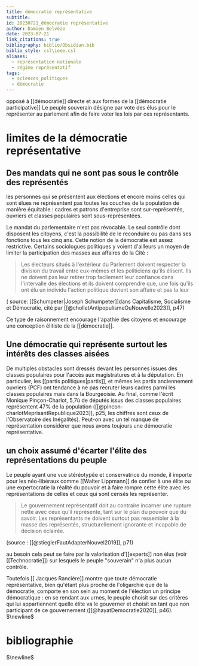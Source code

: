 ```yaml
---
title: démocratie représentative
subtitle: 
id: 20230721_démocratie représentative
author: Damien Belvèze
date: 2023-07-21
link_citations: true
bibliography: biblio/Obsidian.bib
biblio_style: csl\ieee.csl
aliases:
  - représentation nationale
  - régime représentatif
tags:
  - sciences_politiques
  - démocratie
---
```


opposé à [[démocratie]] directe et aux formes de la [[démocratie participative]]
Le peuple souverain désigne par vote des élus pour le représenter au parlement afin de faire voter les lois par ces représentants. 

# limites de la démocratie représentative

## Des mandats qui ne sont pas sous le contrôle des représentés

les personnes qui se présentent aux élections et encore moins celles qui sont élues ne représentent pas toutes les couches de la population de manière équitable : cadres et patrons d'entreprise sont sur-représentés, ouvriers et classes populaires sont sous-représentées. 

Le mandat du parlementaire n'est pas révocable. Le seul contrôle dont disposent les citoyens, c'est la possibilité de le reconduire ou pas dans ses fonctions tous les cinq ans. 
Cette notion de la démocratie est assez restrictive. Certains sociologues politiques y voient d'ailleurs un moyen de limiter la participation des masses aux affaires de la Cité : 

> Les électeurs situés à l'extérieur du Parlement doivent respecter la division du travail entre eux-mêmes et les politiciens qu'ils élisent. Ils ne doivent pas leur retirer trop facilement leur confiance dans l'intervalle des élections et ils doivent comprendre que, une fois qu'ils ont élu un individu l'action politique devient son affaire et pas la leur

( source: [[Schumpeter|Joseph Schumpeter]]dans Capitalisme, Socialisme et Démocratie, cité par [[@cholletAntipopulismeOuNouvelle2023]], p47)

Ce type de raisonnement encourage l'apathie des citoyens et encourage une conception élitiste de la [[démocratie]]. 

## Une démocratie qui représente surtout les intérêts des classes aisées

De multiples obstacles sont dressés devant les personnes issues des classes populaires pour l'accès aux magistratures et à la députation. En particulier, les [[partis politiques|partis]], et mêmes les partis anciennement ouvriers (PCF) ont tendance à ne pas recruter leurs cadres parmi les classes populaires mais dans la Bourgeoisie. Au final, comme l'écrit Monique Pinçon-Charlot, 5,7ù de députés issus des classes populaires représentent 47% de la population ([[@pincon-charlotMeprisantRepublique2023]], p25, les chiffres sont ceux de l'Observatoire des Inégalités). 
Peut-on avec un tel manque de représentation considérer que nous avons toujours une démocratie représentative. 

## un choix assumé d'écarter l'élite des représentations du peuple

Le peuple ayant une vue stéréotypée et conservatrice du monde, il importe pour les néo-libéraux comme [[Walter Lippmann]] de confier à une élite ou une expertocratie la réalité du pouvoir et à faire rompre cette élite avec les représentations de celles et ceux qui sont censés les représenter. 

> Le gouvernement représentatif doit au contraire incarner une rupture nette avec ceux qu'il représente, tant sur le plan du pouvoir que du savoir. Les représentants ne doivent surtout pas ressembler à la masse des représentés, structurellement ignorante et incapable de décision éclairée. 

(source : [[@stieglerFautAdapterNouvel2019]], p71)

au besoin cela peut se faire par la valorisation d'[[experts]] non élus (voir [[Technocratie]]) sur lesquels le peuple "souverain" n'a plus aucun contrôle.

Toutefois [[ Jacques Rancière]] montre que toute démocratie représentative, bien qu'étant plus proche de l'oligarchie que de la démocratie, comporte en son sein au moment de l'élection un principe démocratique : en se rendant aux urnes, le peuple choisit sur des critères qui lui appartiennent quelle élite va le gouverner et choisit en tant que non participant de ce gouvernement ([[@hayatDemocratie2020]],  p46). 
$\newline$
# bibliographie
$\newline$






